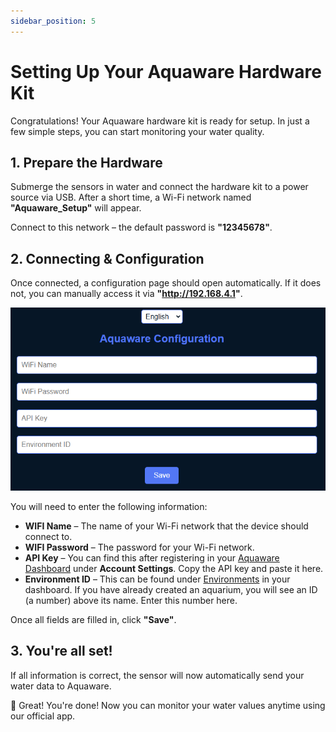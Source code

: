 ```yaml
---
sidebar_position: 5
---
```


# Setting Up Your Aquaware Hardware Kit  

Congratulations! Your Aquaware hardware kit is ready for setup. In just a few simple steps, you can start monitoring your water quality.  

## 1. Prepare the Hardware  

Submerge the sensors in water and connect the hardware kit to a power source via USB. After a short time, a Wi-Fi network named **"Aquaware_Setup"** will appear.  

Connect to this network – the default password is **"12345678"**.  

## 2. Connecting & Configuration  

Once connected, a configuration page should open automatically. If it does not, you can manually access it via **"http://192.168.4.1"**.  

![Configuration](./assets/Config.png)  

You will need to enter the following information:  

- **WIFI Name** – The name of your Wi-Fi network that the device should connect to.  
- **WIFI Password** – The password for your Wi-Fi network.  
- **API Key** – You can find this after registering in your [Aquaware Dashboard](https://dashboard.aquaware.cloud/account) under **Account Settings**. Copy the API key and paste it here.  
- **Environment ID** – This can be found under [Environments](https://dashboard.aquaware.cloud/environments) in your dashboard. If you have already created an aquarium, you will see an ID (a number) above its name. Enter this number here.  

Once all fields are filled in, click **"Save"**.  

## 3. You're all set!  

If all information is correct, the sensor will now automatically send your water data to Aquaware.  

🎉 Great! You're done! Now you can monitor your water values anytime using our official app.
